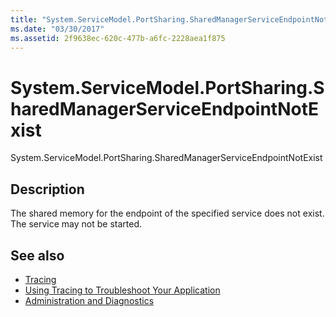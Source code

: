 ```yaml
---
title: "System.ServiceModel.PortSharing.SharedManagerServiceEndpointNotExist"
ms.date: "03/30/2017"
ms.assetid: 2f9638ec-620c-477b-a6fc-2228aea1f875
---
```

# System.ServiceModel.PortSharing.SharedManagerServiceEndpointNotExist
System.ServiceModel.PortSharing.SharedManagerServiceEndpointNotExist  
  
## Description  
 The shared memory for the endpoint of the specified service does not exist. The service may not be started.  
  
## See also

- [Tracing](index.md)
- [Using Tracing to Troubleshoot Your Application](using-tracing-to-troubleshoot-your-application.md)
- [Administration and Diagnostics](../index.md)
